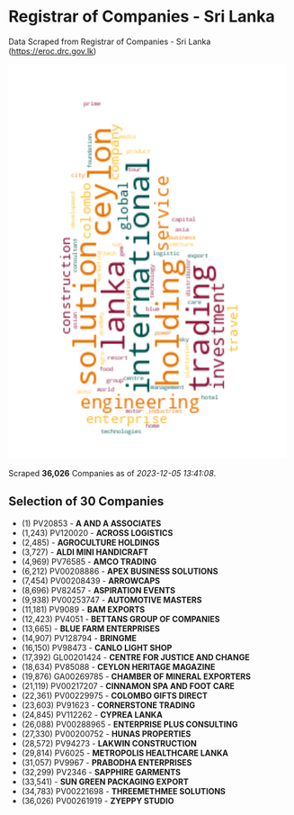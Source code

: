 # Registrar of Companies - Sri Lanka

Data Scraped from Registrar of Companies - Sri Lanka (https://eroc.drc.gov.lk)

![word-cloud](data/word_cloud.png)

Scraped **36,026** Companies as of *2023-12-05 13:41:08*.


## Selection of 30 Companies

* (1) PV20853 - **A AND A ASSOCIATES**
* (1,243) PV120020 - **ACROSS LOGISTICS**
* (2,485)  - **AGROCULTURE HOLDINGS**
* (3,727)  - **ALDI MINI HANDICRAFT**
* (4,969) PV76585 - **AMCO TRADING**
* (6,212) PV00208886 - **APEX BUSINESS SOLUTIONS**
* (7,454) PV00208439 - **ARROWCAPS**
* (8,696) PV82457 - **ASPIRATION EVENTS**
* (9,938) PV00253747 - **AUTOMOTIVE MASTERS**
* (11,181) PV9089 - **BAM EXPORTS**
* (12,423) PV4051 - **BETTANS GROUP OF COMPANIES**
* (13,665)  - **BLUE FARM ENTERPRISES**
* (14,907) PV128794 - **BRINGME**
* (16,150) PV98473 - **CANLO LIGHT SHOP**
* (17,392) GL00201424 - **CENTRE FOR JUSTICE AND CHANGE**
* (18,634) PV85088 - **CEYLON HERITAGE MAGAZINE**
* (19,876) GA00269785 - **CHAMBER OF MINERAL EXPORTERS**
* (21,119) PV00217207 - **CINNAMON SPA AND FOOT CARE**
* (22,361) PV00229975 - **COLOMBO  GIFTS  DIRECT**
* (23,603) PV91623 - **CORNERSTONE TRADING**
* (24,845) PV112262 - **CYPREA LANKA**
* (26,088) PV00288965 - **ENTERPRISE PLUS CONSULTING**
* (27,330) PV00200752 - **HUNAS PROPERTIES**
* (28,572) PV94273 - **LAKWIN CONSTRUCTION**
* (29,814) PV6025 - **METROPOLIS HEALTHCARE LANKA**
* (31,057) PV9967 - **PRABODHA ENTERPRISES**
* (32,299) PV2346 - **SAPPHIRE GARMENTS**
* (33,541)  - **SUN GREEN PACKAGING EXPORT**
* (34,783) PV00221698 - **THREEMETHMEE SOLUTIONS**
* (36,026) PV00261919 - **ZYEPPY STUDIO**